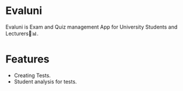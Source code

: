 # Evaluni

Evaluni is Exam and Quiz management App for University Students and Lecturers🎯📊.

# Features

- Creating Tests.
- Student analysis for tests.
